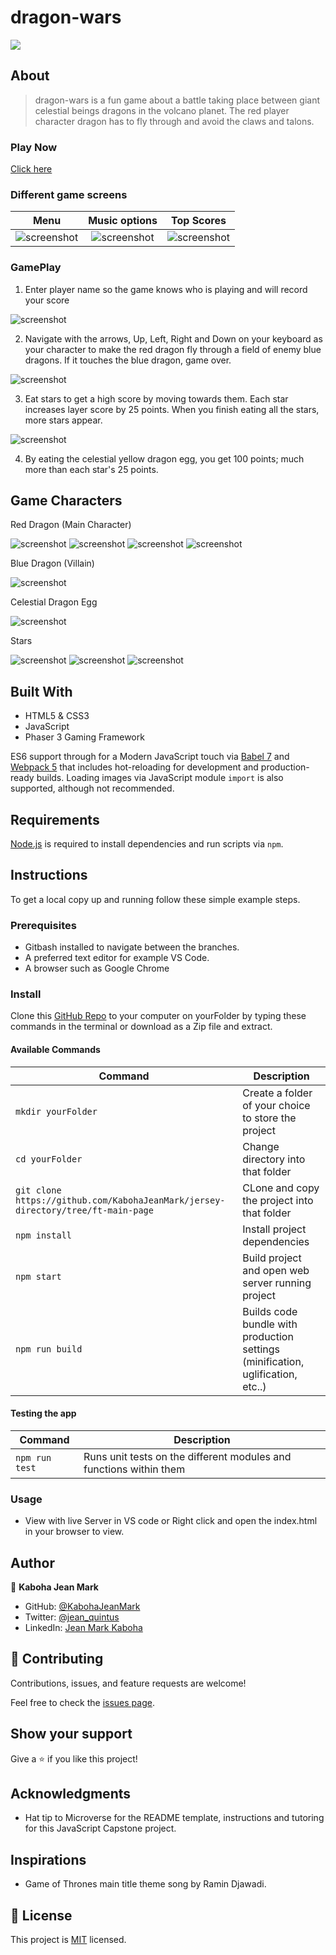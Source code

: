 # dragon-wars
![](https://img.shields.io/badge/Microverse-blueviolet)

## About
> dragon-wars is a fun game about a battle taking place between giant celestial beings dragons in the volcano planet. The red player character dragon has to fly through and avoid the claws and talons.

### Play Now

[Click here](https://kabohajeanmark.github.io/dragon-wars/)


### Different game screens

| Menu | Music options | Top Scores |
|:---:|:---:|:---:|
| ![screenshot](src/screenshots/mainmenu.png) |![screenshot](src/screenshots/soundoptions.png) | ![screenshot](src/screenshots/leaderboard.png) |

### GamePlay 
1. Enter player name so the game knows who is playing and will record your score

![screenshot](src/screenshots/playername.png) 

2. Navigate with the arrows, Up, Left, Right and Down on your keyboard as your character to make the red dragon fly through a field of enemy blue dragons. If it touches the blue dragon, game over.

![screenshot](src/screenshots/game.png) 

3. Eat stars to get a high score by moving towards them. Each star increases layer score by 25 points. When you finish eating all the stars, more stars appear.

![screenshot](src/screenshots/eatstars.png)

4. By eating the celestial yellow dragon egg, you get 100 points; much more than each star's 25 points. 

## Game Characters

Red Dragon (Main Character)

![screenshot](src/assets/right0.png) ![screenshot](src/assets/up1.png) ![screenshot](src/assets/left1.png) ![screenshot](src/assets/down1.png)

Blue Dragon (Villain) 

![screenshot](src/assets/bluedragon.png) 

Celestial Dragon Egg

![screenshot](src/screenshots/EggYellow.png)

Stars

![screenshot](src/assets/star.png) ![screenshot](src/assets/star.png) ![screenshot](src/assets/star.png)


## Built With

- HTML5 & CSS3
- JavaScript
- Phaser 3 Gaming Framework

ES6 support through for a Modern JavaScript touch via [Babel 7](https://babeljs.io/) and [Webpack 5](https://webpack.js.org/) that includes hot-reloading for development and production-ready builds.
Loading images via JavaScript module `import` is also supported, although not recommended.

## Requirements

[Node.js](https://nodejs.org) is required to install dependencies and run scripts via `npm`.

## Instructions
To get a local copy up and running follow these simple example steps.

### Prerequisites
- Gitbash installed to navigate between the branches.
- A preferred text editor for example VS Code.
- A browser such as Google Chrome

### Install
Clone this [GitHub Repo](https://github.com/KabohaJeanMark/jersey-directory/tree/ft-main-page) to your computer on yourFolder by typing these commands in the terminal or download as a Zip file and extract.

#### Available Commands

| Command | Description |
|---------|-------------|
| `mkdir yourFolder` | Create a folder of your choice to store the project |
| `cd yourFolder` | Change directory into that folder |
| `git clone https://github.com/KabohaJeanMark/jersey-directory/tree/ft-main-page` | CLone and copy the project into that folder |
| `npm install` | Install project dependencies |
| `npm start` | Build project and open web server running project |
| `npm run build` | Builds code bundle with production settings (minification, uglification, etc..) |

#### Testing the app

| Command | Description |
|---------|-------------|
| `npm run test` | Runs unit tests on the different modules and functions within them |

### Usage
- View with live Server in VS code or Right click and open the index.html in your browser to view.

## Author

👤 **Kaboha Jean Mark**

- GitHub: [@KabohaJeanMark](https://github.com/KabohaJeanMark)
- Twitter: [@jean_quintus](https://twitter.com/jean_quintus)
- LinkedIn: [Jean Mark Kaboha](https://www.linkedin.com/in/jean-mark-kaboha-software-engineer/)


## 🤝 Contributing

Contributions, issues, and feature requests are welcome!

Feel free to check the [issues page](https://github.com/KabohaJeanMark/dragon-wars/issues).

## Show your support

Give a ⭐️ if you like this project!

## Acknowledgments

- Hat tip to Microverse for the README template, instructions and tutoring for this JavaScript Capstone project.

## Inspirations
- Game of Thrones main title theme song by Ramin Djawadi.

## 📝 License

This project is [MIT](./LICENSE) licensed.
